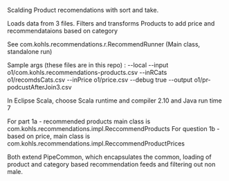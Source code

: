 Scalding Product recomendations with sort and take.

Loads data from 3 files.
Filters and transforms Products to add price and recommendataions based on category

See com.kohls.recommendations.r.RecommendRunner (Main class, standalone run)

Sample args (these files are in this repo) :
--local --input o1/com.kohls.recommendations-products.csv --inRCats o1/recomdsCats.csv --inPrice o1/price.csv --debug true  --output o1/pr-podcustAfterJoin3.csv

In Eclipse Scala, choose Scala runtime and compiler 2.10 and Java run time 7

For part 1a - recommended products main class is com.kohls.recommendations.impl.ReccommendProducts
For question 1b - based on price, main class is com.kohls.recommendations.impl.ReccommendProductPrices

Both extend PipeCommon, which encapsulates the common, loading of product and category based recommendation feeds and filtering out non male.